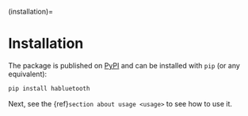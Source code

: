 (installation)=

# Installation

The package is published on [PyPI](https://pypi.org/project/habluetooth/) and can be installed with `pip` (or any equivalent):

```bash
pip install habluetooth
```

Next, see the {ref}`section about usage <usage>` to see how to use it.
